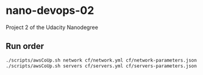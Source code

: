 # nano-devops-02

Project 2 of the Udacity Nanodegree

## Run order

```bash
./scripts/awsCoUp.sh network cf/network.yml cf/network-parameters.json
./scripts/awsCoUp.sh servers cf/servers.yml cf/servers-parameters.json
```
